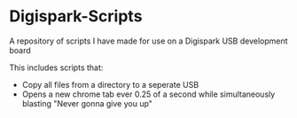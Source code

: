 # Digispark-Scripts

A repository of scripts I have made for use on a Digispark USB development board

This includes scripts that:
  - Copy all files from a directory to a seperate USB
  - Opens a new chrome tab ever 0.25 of a second while simultaneously blasting "Never gonna give you up"

